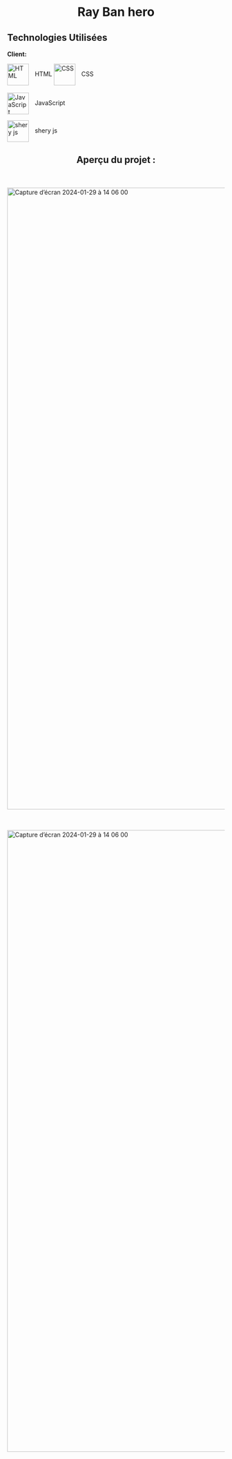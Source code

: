 

# <h1 align="center">Ray Ban hero</h1>


## Technologies Utilisées

**Client:**  

<img align="center" alt="HTML" width="50px" style="padding-right:10px;" src="https://cdn.jsdelivr.net/gh/devicons/devicon/icons/html5/html5-plain.svg">  HTML</img>
<img align="center" alt="CSS" width="50px" style="padding-right:10px;" src="https://cdn.jsdelivr.net/gh/devicons/devicon/icons/css3/css3-plain.svg">  CSS</img>
<br><br>
<img align="center" alt="JavaScript" width="50px" style="padding-right:10px;" src="https://cdn.jsdelivr.net/gh/devicons/devicon/icons/javascript/javascript-plain.svg">  JavaScript</img>

<img align="center" alt="shery js" width="50px" style="padding-right:10px;" src="https://camo.githubusercontent.com/815645ba6c754f1c77a3e2b8790f73bd1c89f9755fe6b8f021047fe093a3072e/68747470733a2f2f63646e2e6a7364656c6976722e6e65742f67682f61617975736863686f7568616e32342f73686572796a73406d61696e2f6d656469612f62616e6e65722e706e67">  shery js</img>


<h2 align="center">Aperçu du projet :</h2>
<br><br>



<img width="1440" alt="Capture d’écran 2024-01-29 à 14 06 00" src="https://github.com/yoann90/ray-ban-hero-/assets/135041871/7bb298b2-393f-4c00-90d9-45a3453193c9">

<br><br>
<img width="1440" alt="Capture d’écran 2024-01-29 à 14 06 00" src="https://github.com/yoann90/ray-ban-hero-/assets/135041871/65664e22-6048-4dae-8f0a-9b8a43dfc8da">




